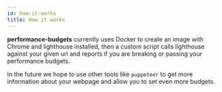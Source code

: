```yaml
---
id: how-it-works
title: How it works
---
```


**performance-budgets** currently uses Docker to create an image with Chrome and lighthouse installed, then a custom script calls lighthouse against your given url and reports if you are breaking or passing your performance budgets.

In the future we hope to use other tools like `puppeteer` to get more information about your webpage and allow you to set even more budgets.

